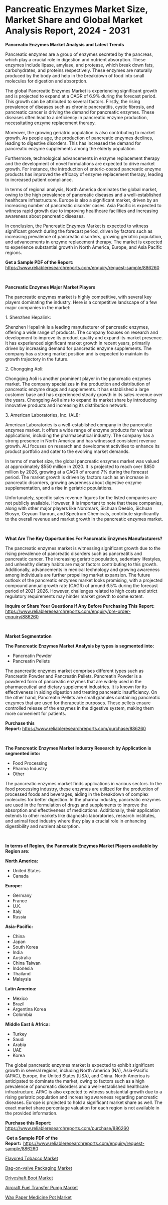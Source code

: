 <p><h1>Pancreatic Enzymes Market Size, Market Share and Global Market Analysis Report, 2024 - 2031</h1></p><p><strong>Pancreatic Enzymes Market Analysis and Latest Trends</strong></p>
<p><p>Pancreatic enzymes are a group of enzymes secreted by the pancreas, which play a crucial role in digestion and nutrient absorption. These enzymes include lipase, amylase, and protease, which break down fats, carbohydrates, and proteins respectively. These enzymes are naturally produced by the body and help in the breakdown of food into small molecules for digestion and absorption.</p><p>The global Pancreatic Enzymes Market is experiencing significant growth and is projected to expand at a CAGR of 6.9% during the forecast period. This growth can be attributed to several factors. Firstly, the rising prevalence of diseases such as chronic pancreatitis, cystic fibrosis, and pancreatic cancer is driving the demand for pancreatic enzymes. These diseases often lead to a deficiency in pancreatic enzyme production, necessitating enzyme replacement therapy.</p><p>Moreover, the growing geriatric population is also contributing to market growth. As people age, the production of pancreatic enzymes declines, leading to digestive disorders. This has increased the demand for pancreatic enzyme supplements among the elderly population.</p><p>Furthermore, technological advancements in enzyme replacement therapy and the development of novel formulations are expected to drive market growth. For instance, the introduction of enteric-coated pancreatic enzyme products has improved the efficacy of enzyme replacement therapy, leading to increased patient compliance.</p><p>In terms of regional analysis, North America dominates the global market, owing to the high prevalence of pancreatic diseases and a well-established healthcare infrastructure. Europe is also a significant market, driven by an increasing number of pancreatic disorder cases. Asia Pacific is expected to witness rapid growth due to improving healthcare facilities and increasing awareness about pancreatic diseases.</p><p>In conclusion, the Pancreatic Enzymes Market is expected to witness significant growth during the forecast period, driven by factors such as increasing prevalence of pancreatic disorders, growing geriatric population, and advancements in enzyme replacement therapy. The market is expected to experience substantial growth in North America, Europe, and Asia Pacific regions.</p></p>
<p><strong>Get a Sample PDF of the Report:&nbsp;</strong> <a href="https://www.reliableresearchreports.com/enquiry/request-sample/886260">https://www.reliableresearchreports.com/enquiry/request-sample/886260</a></p>
<p>&nbsp;</p>
<p><strong>Pancreatic Enzymes Major Market Players</strong></p>
<p><p>The pancreatic enzymes market is highly competitive, with several key players dominating the industry. Here is a competitive landscape of a few major companies in the market:</p><p>1. Shenzhen Hepalink:</p><p>Shenzhen Hepalink is a leading manufacturer of pancreatic enzymes, offering a wide range of products. The company focuses on research and development to improve its product quality and expand its market presence. It has experienced significant market growth in recent years, primarily driven by increasing demand for pancreatic enzyme supplements. The company has a strong market position and is expected to maintain its growth trajectory in the future.</p><p>2. Chongqing Aoli:</p><p>Chongqing Aoli is another prominent player in the pancreatic enzymes market. The company specializes in the production and distribution of pancreatic enzyme drugs and supplements. It has established a large customer base and has experienced steady growth in its sales revenue over the years. Chongqing Aoli aims to expand its market share by introducing innovative products and increasing its distribution network.</p><p>3. American Laboratories, Inc. (ALI):</p><p>American Laboratories is a well-established company in the pancreatic enzymes market. It offers a wide range of enzyme products for various applications, including the pharmaceutical industry. The company has a strong presence in North America and has witnessed consistent revenue growth. ALI focuses on research and development activities to enhance its product portfolio and cater to the evolving market demands.</p><p>In terms of market size, the global pancreatic enzymes market was valued at approximately $550 million in 2020. It is projected to reach over $850 million by 2026, growing at a CAGR of around 7% during the forecast period. The market growth is driven by factors such as an increase in pancreatic disorders, growing awareness about digestive enzyme supplementation, and a rise in geriatric populations.</p><p>Unfortunately, specific sales revenue figures for the listed companies are not publicly available. However, it is important to note that these companies, along with other major players like Nordmark, Sichuan Deebio, Sichuan Biosyn, Geyuan Tianrun, and Spectrum Chemicals, contribute significantly to the overall revenue and market growth in the pancreatic enzymes market.</p></p>
<p>&nbsp;</p>
<p><strong>What Are The Key Opportunities For Pancreatic Enzymes Manufacturers?</strong></p>
<p><p>The pancreatic enzymes market is witnessing significant growth due to the rising prevalence of pancreatic disorders such as pancreatitis and pancreatic cancer. The increasing geriatric population, sedentary lifestyles, and unhealthy dietary habits are major factors contributing to this growth. Additionally, advancements in medical technology and growing awareness among individuals are further propelling market expansion. The future outlook of the pancreatic enzymes market looks promising, with a projected compound annual growth rate (CAGR) of around 6.5% during the forecast period of 2021-2026. However, challenges related to high costs and strict regulatory requirements may hinder market growth to some extent.</p></p>
<p><strong>Inquire or Share Your Questions If Any Before Purchasing This Report:</strong> <a href="https://www.reliableresearchreports.com/enquiry/pre-order-enquiry/886260">https://www.reliableresearchreports.com/enquiry/pre-order-enquiry/886260</a></p>
<p>&nbsp;</p>
<p><strong>Market Segmentation</strong></p>
<p><strong>The Pancreatic Enzymes Market Analysis by types is segmented into:</strong></p>
<p><ul><li>Pancreatin Powder</li><li>Pancreatin Pellets</li></ul></p>
<p><p>The pancreatic enzymes market comprises different types such as Pancreatin Powder and Pancreatin Pellets. Pancreatin Powder is a powdered form of pancreatic enzymes that are widely used in the pharmaceutical and dietary supplement industries. It is known for its effectiveness in aiding digestion and treating pancreatic insufficiency. On the other hand, Pancreatin Pellets are small granules containing pancreatic enzymes that are used for therapeutic purposes. These pellets ensure controlled release of the enzymes in the digestive system, making them more convenient for patients.</p></p>
<p><strong>Purchase this Report:&nbsp;</strong><a href="https://www.reliableresearchreports.com/purchase/886260">https://www.reliableresearchreports.com/purchase/886260</a></p>
<p>&nbsp;</p>
<p><strong>The Pancreatic Enzymes Market Industry Research by Application is segmented into:</strong></p>
<p><ul><li>Food Processing</li><li>Pharma Industry</li><li>Other</li></ul></p>
<p><p>The pancreatic enzymes market finds applications in various sectors. In the food processing industry, these enzymes are utilized for the production of processed foods and beverages, aiding in the breakdown of complex molecules for better digestion. In the pharma industry, pancreatic enzymes are used in the formulation of drugs and supplements to improve the absorption and effectiveness of medications. Additionally, their application extends to other markets like diagnostic laboratories, research institutes, and animal feed industry where they play a crucial role in enhancing digestibility and nutrient absorption.</p></p>
<p>&nbsp;</p>
<p><strong>In terms of Region, the Pancreatic Enzymes Market Players available by Region are:</strong></p>
<p>
    <p> <strong> North America: </strong>
        <ul>
            <li>United States</li>
            <li>Canada</li>
        </ul>
        </p> 
    <p> <strong> Europe: </strong>
        <ul>
            <li>Germany</li>
            <li>France</li>
            <li>U.K.</li>
            <li>Italy</li>
            <li>Russia</li>
        </ul>
        </p> 
    <p> <strong> Asia-Pacific: </strong>
        <ul>
            <li>China</li>
            <li>Japan</li>
            <li>South Korea</li>
            <li>India</li>
            <li>Australia</li>
            <li>China Taiwan</li>
            <li>Indonesia</li>
            <li>Thailand</li>
            <li>Malaysia</li>
        </ul>
        </p> 
    <p> <strong> Latin America: </strong>
        <ul>
            <li>Mexico</li>
            <li>Brazil</li>
            <li>Argentina Korea</li>
            <li>Colombia</li>
        </ul>
        </p> 
    <p> <strong> Middle East & Africa: </strong>
        <ul>
            <li>Turkey</li>
            <li>Saudi</li>
            <li>Arabia</li>
            <li>UAE</li>
            <li>Korea</li>
        </ul>
    </p>
    </p>
<p><p>The global pancreatic enzymes market is expected to exhibit significant growth in several regions, including North America (NA), Asia-Pacific (APAC), Europe, the United States (USA), and China. North America is anticipated to dominate the market, owing to factors such as a high prevalence of pancreatic disorders and a well-established healthcare infrastructure. APAC is also expected to witness substantial growth due to a rising geriatric population and increasing awareness regarding pancreatic diseases. Europe is projected to hold a significant market share as well. The exact market share percentage valuation for each region is not available in the provided information.</p></p>
<p><strong>Purchase this Report: </strong><a href="https://www.reliableresearchreports.com/purchase/886260">https://www.reliableresearchreports.com/purchase/886260</a></p>
<p>&nbsp;<strong>Get a Sample PDF of the Report:&nbsp;&nbsp;</strong><a href="https://www.reliableresearchreports.com/enquiry/request-sample/886260">https://www.reliableresearchreports.com/enquiry/request-sample/886260</a></p>
<p><strong></strong></p>
<p><p><a href="https://medium.com/@jarredmertz/flavored-tobacco-market-share-evolution-and-market-growth-trends-2024-2031-e92d46de2204">Flavored Tobacco Market</a></p><p><a href="https://github.com/YashRP12/Market-Research-Report-List-2/blob/main/bag-on-valve-packaging-market.md">Bag-on-valve Packaging Market</a></p><p><a href="https://medium.com/@jarredmertz/driveshaft-boot-market-size-and-market-trends-complete-industry-overview-2024-to-2031-d18b61d2436d">Driveshaft Boot Market</a></p><p><a href="https://medium.com/@jarredmertz/aircraft-fuel-transfer-pump-market-trends-and-market-analysis-forecasted-for-period-2024-2031-7e79bb62433c">Aircraft Fuel Transfer Pump Market</a></p><p><a href="https://github.com/Chiragrp25/Market-Research-Report-List-2/blob/main/wax-paper-medicine-pot-market.md">Wax Paper Medicine Pot Market</a></p></p>